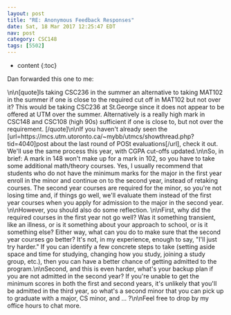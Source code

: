 ```yaml
---
layout: post
title: "RE: Anonymous Feedback Responses"
date: Sat, 18 Mar 2017 12:25:47 EDT
nav: post
category: CSC148
tags: [5502]
---
```


* content
{:toc}

Dan forwarded this one to me:
<!-- more -->
<p>\n\n[quote]Is taking CSC236 in the summer an alternative to taking MAT102 in the summer if one is close to the required cut off in MAT102 but not over it? This would be taking CSC236 at St.George since it does not appear to be offered at UTM over the summer. Alternatively is a really high mark in CSC148 and CSC108 (high 90s) sufficient if one is close to, but not over the requirement. [/quote]\n\nIf you haven't already seen the [url=https://mcs.utm.utoronto.ca/~mybb/utmcs/showthread.php?tid=4040]post about the last round of POSt evaluations[/url], check it out. We'll use the same process this year, with CGPA cut-offs updated.\n\nSo, in brief: A mark in 148 won't make up for a mark in 102, so you have to take some additional math/theory courses. Yes, I usually recommend that students who do not have the minimum marks for the major in the first year enroll in the minor and continue on to the second year, instead of retaking courses. The second year courses are required for the minor, so you're not losing time and, if things go well, we'll evaluate them instead of the first year courses when you apply for admission to the major in the second year. \n\nHowever, you should also do some reflection. \n\nFirst, why did the required courses in the first year not go well? Was it something transient, like an illness, or is it something about your approach to school, or is it something else? Either way, what can you do to make sure that the second year courses go better? It's not, in my experience, enough to say, "I'll just try harder." If you can identify a few concrete steps to take (setting aside space and time for studying, changing how you study, joining a study group, etc.), then you can have a better chance of getting admitted to the program.\n\nSecond, and this is even harder, what's your backup plan if you are not admitted in the second year? If you're unable to get the minimum scores in both the first and second years, it's unlikely that you'll be admitted in the third year, so what's a second minor that you can pick up to graduate with a major, CS minor, and ... ?\n\nFeel free to drop by my office hours to chat more.</p>
